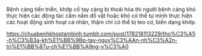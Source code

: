 Bệnh càng tiến triển, khớp cổ tay càng bị thoái hóa thì người bệnh càng khó thực hiện các động tác cầm nắm đồ vật hoặc khó có thể tự mình thực hiện các hoạt động sinh hoạt cá nhân, thậm chí có thể bị teo cơ, biến dạng khớp.




https://chuabenhkhoptambinh.tumblr.com/post/178218113229/tho%C3%A1i-h%C3%B3a-kh%E1%BB%9Bp-tay-nguy%C3%AAn-nh%C3%A2n-tri%E1%BB%87u-ch%E1%BB%A9ng-v%C3%A0
